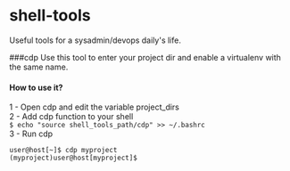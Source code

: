 # shell-tools
Useful tools for a sysadmin/devops daily's life.

###cdp
Use this tool to enter your project dir and enable a virtualenv with the same name.
#### How to use it?
1 - Open cdp and edit the variable project_dirs<br>
2 - Add cdp function to your shell<br>
```$ echo "source shell_tools_path/cdp" >> ~/.bashrc```<br>
3 - Run cdp

```
user@host[~]$ cdp myproject
(myproject)user@host[myproject]$ 
```
